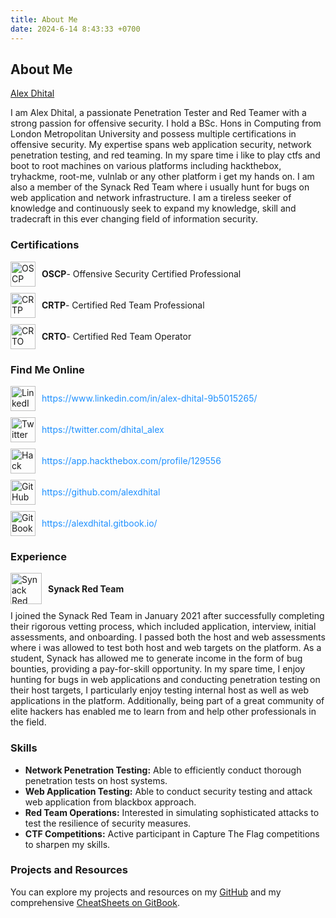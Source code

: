 ```yaml
---
title: About Me
date: 2024-6-14 8:43:33 +0700
---
```

## About Me

[Alex Dhital](https://www.linkedin.com/in/alex-dhital-9b5015265/)

I am Alex Dhital, a passionate Penetration Tester and Red Teamer with a strong passion for offensive security. I hold a BSc. Hons in Computing from London Metropolitan University and possess multiple certifications in offensive security. My expertise spans web application security, network penetration testing, and red teaming. In my spare time i like to play ctfs and boot to root machines on various platforms including hackthebox, tryhackme, root-me, vulnlab or any other platform i get my hands on. I am also a member of the Synack Red Team where i usually hunt for bugs on web application and network infrastructure. I am a tireless seeker of knowledge and continuously seek to expand my knowledge, skill and tradecraft in this ever changing field of information security.

### Certifications

<div style="display: flex; align-items: center;">
    <img src="https://i.ibb.co/BGZ0m85/64202aac2dccd1679829676-oscp.jpg" alt="OSCP Logo" width="40" style="vertical-align:middle; margin-right: 10px;"/> 
    <strong>OSCP</strong> - Offensive Security Certified Professional
</div>
<div style="display: flex; align-items: center; margin-top: 10px;">
    <img src="https://miro.medium.com/v2/resize:fit:1358/0*rg8hS7P0GClS7JMP.png" alt="CRTP Logo" width="40" style="vertical-align:middle; margin-right: 10px;"/> 
    <strong>CRTP</strong> - Certified Red Team Professional
</div>
<div style="display: flex; align-items: center; margin-top: 10px;">
    <img src="https://miro.medium.com/v2/resize:fit:400/1*otiV9Az7L0Xtw3w-tsYa4w.png" alt="CRTO Logo" width="40" style="vertical-align:middle; margin-right: 10px;"/> 
    <strong>CRTO</strong> - Certified Red Team Operator
</div>

### Find Me Online

<div style="margin-top: 10px;">
    <div style="display: flex; align-items: center; margin-bottom: 10px;">
        <img src="https://i.ibb.co/9nHS5FF/icons8-linkedin-48.png" alt="LinkedIn" width="40" style="margin-right: 10px;"/>
        <a href="https://www.linkedin.com/in/alex-dhital-9b5015265/" style="text-decoration: none; color: #1e90ff;">
            https://www.linkedin.com/in/alex-dhital-9b5015265/
        </a>
    </div>
    <div style="display: flex; align-items: center; margin-bottom: 10px;">
        <img src="https://i.ibb.co/3vHqv6T/icons8-twitter-48.png" alt="Twitter" width="40" style="margin-right: 10px;"/>
        <a href="https://twitter.com/dhital_alex" style="text-decoration: none; color: #1e90ff;">
            https://twitter.com/dhital_alex
        </a>
    </div>
    <div style="display: flex; align-items: center; margin-bottom: 10px;">
        <img src="https://i.ibb.co/c2rvmGC/hack-the-box-256x256.png" alt="Hack The Box" width="40" style="margin-right: 10px;"/>
        <a href="https://app.hackthebox.com/profile/129556" style="text-decoration: none; color: #1e90ff;">
            https://app.hackthebox.com/profile/129556
        </a>
    </div>
    <div style="display: flex; align-items: center; margin-bottom: 10px;">
        <img src="https://i.ibb.co/tD67HRt/icons8-github-30.png" alt="GitHub" width="40" style="margin-right: 10px;"/>
        <a href="https://github.com/alexdhital" style="text-decoration: none; color: #1e90ff;">
            https://github.com/alexdhital
        </a>
    </div>
    <div style="display: flex; align-items: center; margin-bottom: 10px;">
        <img src="https://i.ibb.co/jMbJzQP/62e404273667aecb3e989a90.png" alt="GitBook" width="40" style="margin-right: 10px;"/>
        <a href="https://alexdhital.gitbook.io/" style="text-decoration: none; color: #1e90ff;">
            https://alexdhital.gitbook.io/
        </a>
    </div>
</div>

### Experience

<div style="display: flex; align-items: center; margin-top: 10px;">
    <img src="https://pbs.twimg.com/profile_images/1646266203961434112/RaNqQv9K_400x400.jpg" alt="Synack Red Team" width="50" height="50" style="margin-right: 10px;"/>
    <strong>Synack Red Team</strong>
</div>
<p style="margin-top: 10px;">
    I joined the Synack Red Team in January 2021 after successfully completing  their rigorous vetting process, which included application, interview, initial assessments, and onboarding. I passed both the host and web assessments where i was allowed to test both host and web targets on the platform. As a student, Synack has allowed me to generate income in the form of bug bounties, providing a pay-for-skill opportunity. In my spare time, I enjoy hunting for bugs in web applications and conducting penetration testing on their host targets, I particularly enjoy testing internal host as well as web applications in the platform. Additionally, being part of a great community of elite hackers has enabled me to learn from and help other professionals in the field.
</p>

### Skills

- **Network Penetration Testing:** Able to efficiently conduct thorough penetration tests on host systems.
- **Web Application Testing:** Able to conduct security testing and attack web application from blackbox approach.
- **Red Team Operations:** Interested in simulating sophisticated attacks to test the resilience of security measures.
- **CTF Competitions:** Active participant in Capture The Flag competitions to sharpen my skills.

### Projects and Resources

You can explore my projects and resources on my [GitHub](https://github.com/alexdhital) and my comprehensive [CheatSheets on GitBook](https://alexdhital.gitbook.io/).
